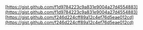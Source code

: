 [https://gist.github.com/f1d9784223c9a831e9004a27d4554883](https://gist.github.com/f1d9784223c9a831e9004a27d4554883)
[https://gist.github.com/f246d224cff89a12c4ef76d5eae012cd](https://gist.github.com/f246d224cff89a12c4ef76d5eae012cd)
